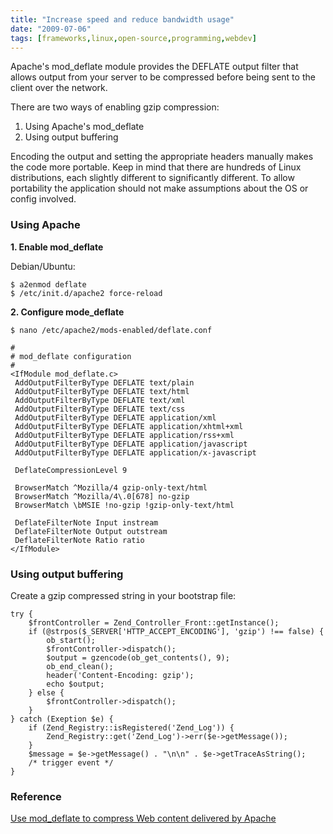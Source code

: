 ```yaml
---
title: "Increase speed and reduce bandwidth usage"
date: "2009-07-06"
tags: [frameworks,linux,open-source,programming,webdev]
---
```


Apache's mod\_deflate module provides the DEFLATE output filter that allows output from your server to be compressed before being sent to the client over the network.

There are two ways of enabling gzip compression:

1. Using Apache's mod\_deflate
2. Using output buffering

Encoding the output and setting the appropriate headers manually makes the code more portable. Keep in mind that there are hundreds of Linux distributions, each slightly different to significantly different. To allow portability the application should not make assumptions about the OS or config involved.

### Using Apache

**1\. Enable mod\_deflate**

Debian/Ubuntu:

```
$ a2enmod deflate
$ /etc/init.d/apache2 force-reload
```

**2\. Configure mode\_deflate**

```
$ nano /etc/apache2/mods-enabled/deflate.conf

#
# mod_deflate configuration
#
<IfModule mod_deflate.c>
 AddOutputFilterByType DEFLATE text/plain
 AddOutputFilterByType DEFLATE text/html
 AddOutputFilterByType DEFLATE text/xml
 AddOutputFilterByType DEFLATE text/css
 AddOutputFilterByType DEFLATE application/xml
 AddOutputFilterByType DEFLATE application/xhtml+xml
 AddOutputFilterByType DEFLATE application/rss+xml
 AddOutputFilterByType DEFLATE application/javascript
 AddOutputFilterByType DEFLATE application/x-javascript

 DeflateCompressionLevel 9

 BrowserMatch ^Mozilla/4 gzip-only-text/html
 BrowserMatch ^Mozilla/4\.0[678] no-gzip
 BrowserMatch \bMSIE !no-gzip !gzip-only-text/html

 DeflateFilterNote Input instream
 DeflateFilterNote Output outstream
 DeflateFilterNote Ratio ratio
</IfModule>
```

### Using output buffering

Create a gzip compressed string in your bootstrap file:

```
try {
    $frontController = Zend_Controller_Front::getInstance();
    if (@strpos($_SERVER['HTTP_ACCEPT_ENCODING'], 'gzip') !== false) {
        ob_start();
        $frontController->dispatch();
        $output = gzencode(ob_get_contents(), 9);
        ob_end_clean();
        header('Content-Encoding: gzip');
        echo $output;
    } else {
        $frontController->dispatch();
    }
} catch (Exeption $e) {
    if (Zend_Registry::isRegistered('Zend_Log')) {
        Zend_Registry::get('Zend_Log')->err($e->getMessage());
    }
    $message = $e->getMessage() . "\n\n" . $e->getTraceAsString();
    /* trigger event */
}
```

### Reference

[Use mod\_deflate to compress Web content delivered by Apache](http://www.g-loaded.eu/2008/05/10/use-mod_deflate-to-compress-web-content-delivered-by-apache/)
